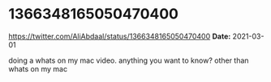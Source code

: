 # 1366348165050470400
https://twitter.com/AliAbdaal/status/1366348165050470400
**Date:** 2021-03-01

doing a whats on my mac video. anything you want to know? other than whats on my mac
